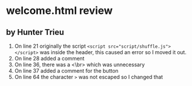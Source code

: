 # welcome.html review
## by Hunter Trieu

1. On line 21 originally the script `<script src="script/shuffle.js"></script>` was inside the header, this caused an error so I moved it out.
2. On line 28 added a comment
3. On line 36, there was a <\br> which was unnecessary
4. On line 37 added a comment for the button
5. On line 64 the character `>` was not escaped so I changed that